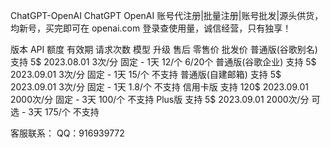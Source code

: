 ChatGPT-OpenAI
ChatGPT OpenAI 账号代注册|批量注册|账号批发|源头供货，均新号，买完即可在 openai.com 登录查使用量，诚信经营，只有独享！

版本	API	额度	有效期	请求次数	模型	升级	售后	零售价	批发价
普通版(谷歌别名)	支持	5$	2023.08.01	3次/分	固定	-	1天	12/个	6/20个
普通版(谷歌企业)	支持	5$	2023.09.01	3次/分	固定	-	1天	15/个	不支持
普通版(自建邮箱)	支持	5$	2023.09.01	3次/分	固定	-	1天	1.8/个	不支持
信用卡版	支持	120$	2023.09.01	2000次/分	固定	-	3天	100/个	不支持
Plus版	支持	5$	2023.09.01	2000次/分	可选	-	3天	175/个	不支持


客服联系： QQ：916939772
